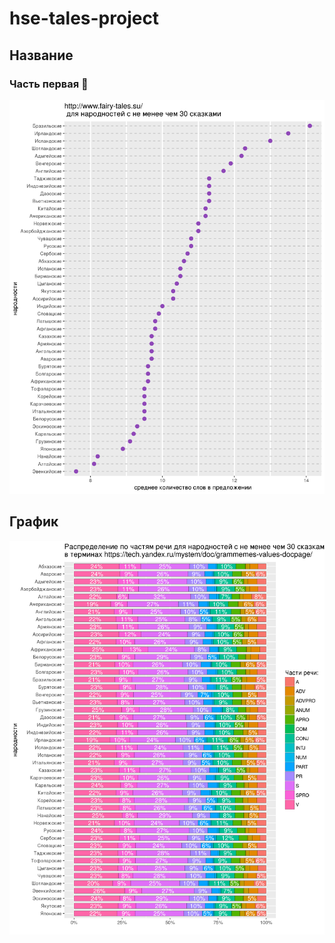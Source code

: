 # hse-tales-project

## Название

### Часть первая :crystal_ball:

![](sentence-length.png)

## График
![](part-of-speech.png)
